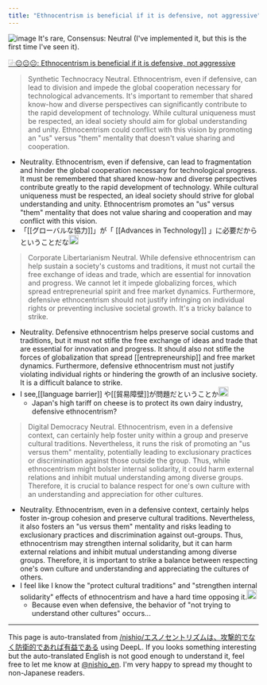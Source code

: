 ```yaml
---
title: "Ethnocentrism is beneficial if it is defensive, not aggressive"
---
```


![image](https://gyazo.com/2e1fa145424858da5108347332588591/thumb/1000)
It's rare, Consensus: Neutral (I've implemented it, but this is the first time I've seen it).

[⿻😐😐😐: Ethnocentrism is beneficial if it is defensive, not aggressive](https://magi-nishio.vercel.app/t/WhL1676TsDZP4CkeYNAD)
>  Synthetic Technocracy
>  Neutral. Ethnocentrism, even if defensive, can lead to division and impede the global cooperation necessary for technological advancements. It's important to remember that shared know-how and diverse perspectives can significantly contribute to the rapid development of technology. While cultural uniqueness must be respected, an ideal society should aim for global understanding and unity. Ethnocentrism could conflict with this vision by promoting an "us" versus "them" mentality that doesn't value sharing and cooperation.
- Neutrality. Ethnocentrism, even if defensive, can lead to fragmentation and hinder the global cooperation necessary for technological progress. It must be remembered that shared know-how and diverse perspectives contribute greatly to the rapid development of technology. While cultural uniqueness must be respected, an ideal society should strive for global understanding and unity. Ethnocentrism promotes an "us" versus "them" mentality that does not value sharing and cooperation and may conflict with this vision.
- 「[[グローバルな協力]]」が「 [[Advances in Technology]] 」に必要だからということだな<img src='https://scrapbox.io/api/pages/nishio-en/nishio/icon' alt='nishio.icon' height="19.5"/>

>  Corporate Libertarianism
>  Neutral. While defensive ethnocentrism can help sustain a society's customs and traditions, it must not curtail the free exchange of ideas and trade, which are essential for innovation and progress. We cannot let it impede globalizing forces, which spread entrepreneurial spirit and free market dynamics. Furthermore, defensive ethnocentrism should not justify infringing on individual rights or preventing inclusive societal growth. It's a tricky balance to strike.
- Neutrality. Defensive ethnocentrism helps preserve social customs and traditions, but it must not stifle the free exchange of ideas and trade that are essential for innovation and progress. It should also not stifle the forces of globalization that spread [[entrepreneurship]] and free market dynamics. Furthermore, defensive ethnocentrism must not justify violating individual rights or hindering the growth of an inclusive society. It is a difficult balance to strike.
- I see,[[language barrier]] や[[貿易障壁]]が問題だということか<img src='https://scrapbox.io/api/pages/nishio-en/nishio/icon' alt='nishio.icon' height="19.5"/>
    - Japan's high tariff on cheese is to protect its own dairy industry, defensive ethnocentrism?

>  Digital Democracy
>  Neutral. Ethnocentrism, even in a defensive context, can certainly help foster unity within a group and preserve cultural traditions. Nevertheless, it runs the risk of promoting an "us versus them" mentality, potentially leading to exclusionary practices or discrimination against those outside the group. Thus, while ethnocentrism might bolster internal solidarity, it could harm external relations and inhibit mutual understanding among diverse groups. Therefore, it is crucial to balance respect for one's own culture with an understanding and appreciation for other cultures.
- Neutrality. Ethnocentrism, even in a defensive context, certainly helps foster in-group cohesion and preserve cultural traditions. Nevertheless, it also fosters an "us versus them" mentality and risks leading to exclusionary practices and discrimination against out-groups. Thus, ethnocentrism may strengthen internal solidarity, but it can harm external relations and inhibit mutual understanding among diverse groups. Therefore, it is important to strike a balance between respecting one's own culture and understanding and appreciating the cultures of others.
- I feel like I know the "protect cultural traditions" and "strengthen internal solidarity" effects of ethnocentrism and have a hard time opposing it.<img src='https://scrapbox.io/api/pages/nishio-en/nishio/icon' alt='nishio.icon' height="19.5"/>
    - Because even when defensive, the behavior of "not trying to understand other cultures" occurs...

---
This page is auto-translated from [/nishio/エスノセントリズムは、攻撃的でなく防衛的であれば有益である](https://scrapbox.io/nishio/エスノセントリズムは、攻撃的でなく防衛的であれば有益である) using DeepL. If you looks something interesting but the auto-translated English is not good enough to understand it, feel free to let me know at [@nishio_en](https://twitter.com/nishio_en). I'm very happy to spread my thought to non-Japanese readers.